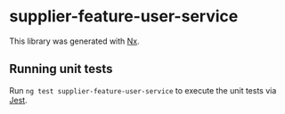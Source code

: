 # supplier-feature-user-service

This library was generated with [Nx](https://nx.dev).

## Running unit tests

Run `ng test supplier-feature-user-service` to execute the unit tests via [Jest](https://jestjs.io).
